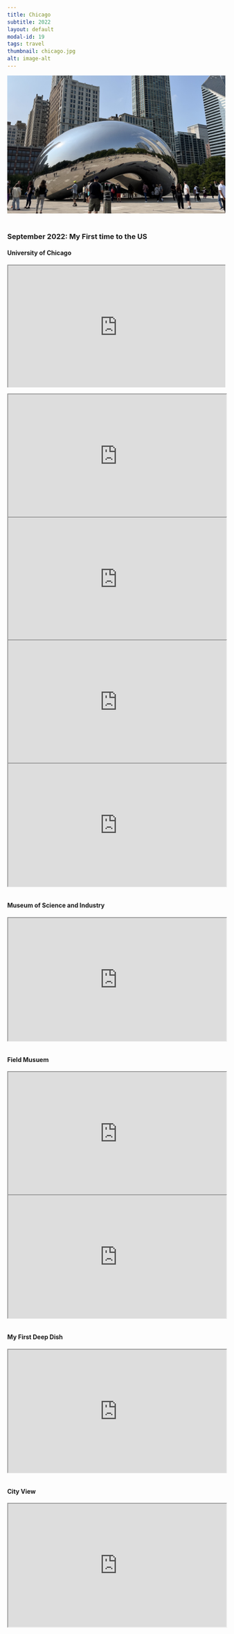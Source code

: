 ```yaml
---
title: Chicago
subtitle: 2022
layout: default
modal-id: 19
tags: travel
thumbnail: chicago.jpg
alt: image-alt
---
```

<html>
<head>
    <meta name="viewport" content="width=device-width, initial-scale=1.0">
    <style>
        .gdrive-container {
        position: relative;
        width: 100%;
        height: 0;
        padding-bottom: 56.25%; /* Aspect ratio 16:9 */
        }
        .gdrive-container iframe {
            position: absolute;
            top: 0;
            left: 0;
            width: 100%;
            height: 100%;
        }
        table {
            border-collapse: separate;
            border-spacing: 10px;
        }
        table img {
            max-width: 100%;
            height: auto;
        }
    </style>
</head>
<body>
    <div style="text-align: center;">
        <img src="img/blog/chicago.jpg" alt="market" style="max-width: 100%; height: auto;">
    </div>
    <br>
    <h3>September 2022: My First time to the US</h3>
    <h4>University of Chicago</h4>
    <table class="gdrive-container">
        <tr>
            <td><iframe src="https://drive.google.com/file/d/1sSX_21M9FQZN2CU72QSZ21wd_ry_q-aI/preview"  allow="autoplay"></iframe></td>
            <td><iframe src="https://drive.google.com/file/d/169g4wGBVwKey-KsEKotLLBCDqNEJ_ekt/preview" allow="autoplay"></iframe></td>
        </tr>
    </table>
    <div class="gdrive-container" style="text-align: center;">
        <iframe src="https://drive.google.com/file/d/1sSX_21M9FQZN2CU72QSZ21wd_ry_q-aI/preview"  allow="autoplay"></iframe>
    </div>
    <div class="gdrive-container" style="text-align: center;">
        <iframe src="https://drive.google.com/file/d/169g4wGBVwKey-KsEKotLLBCDqNEJ_ekt/preview" allow="autoplay"></iframe>
    </div>
    <div class="gdrive-container" style="text-align: center;">
        <iframe src="https://drive.google.com/file/d/10O1HQfr2lvZdJvtwd9oDBxzxchwkVlHw/preview" allow="autoplay"></iframe>
    </div>
    <div class="gdrive-container" style="text-align: center;">
        <iframe src="https://drive.google.com/file/d/11yCfAZy4qE9gNe4FQTB5dGDq5EuTMCxK/preview" allow="autoplay"></iframe>
    </div>
    <br>
    <h4>Museum of Science and Industry</h4>
    <div class="gdrive-container" style="text-align: center;">
        <iframe src="https://drive.google.com/file/d/1K7i_GunkinrOpXwUXK1vVGWMub-tjPwF/preview" allow="autoplay"></iframe>
    </div>
    <br>
    <h4>Field Musuem</h4>
    <div class="gdrive-container" style="text-align: center;">
        <iframe src="https://drive.google.com/file/d/1eaZ771iq_rB2aPMIj5pzP3OwRujWdOPr/preview" allow="autoplay"></iframe>
    </div>
    <div class="gdrive-container" style="text-align: center;">
        <iframe src="https://drive.google.com/file/d/1raMB907fpRxEEw1UZq9-PifrOEQyKvau/preview" allow="autoplay"></iframe>
    </div>
    <br>
    <h4>My First Deep Dish</h4>
    <div class="gdrive-container" style="text-align: center;">
        <iframe src="https://drive.google.com/file/d/1XsPnTsBRJzrobJObLiellfoIpPU2CVoE/preview" allow="autoplay"></iframe>
    </div>
    <br>
    <h4>City View</h4>
    <div class="gdrive-container" style="text-align: center;">
        <iframe src="https://drive.google.com/file/d/1EA88csOd_IFrwIOoBsntbMjcAM-r3Uvb/preview" allow="autoplay"></iframe>
    </div>
    <br>


</body>
</html>
